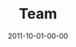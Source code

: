 ---
layout: message
category: message
series: "Everyday Friends"
title: "Team"
date: 2011-10-01-00-00
message_id: 694
program: "http://s3.amazonaws.com/crossroads-media/documents/10_01-02_11Program.pdf"
description: "Chuck Mingo talks about how great friendships mirror great teams."
video: "http://s3.amazonaws.com/crossroads-media/messages/video/everydayfriends_04.mp4"
video-duration: "36:05"
yt-embed-url: "//www.youtube.com/embed/8G-ZNK1S_xk"
video-image: "http://s3.amazonaws.com/crossroads-media/images/everydayfriendsstill_04.jpg"
sc-permalink-url: "http://soundcloud.com/crdschurch/team"
audio: "http://s3.amazonaws.com/crossroads-media/messages/audio/everydayfriends_04.mp3"
audio-duration: "36:01"
tag: 
 - program
 - friendship
 - team
 - mingo
explicit: false
---